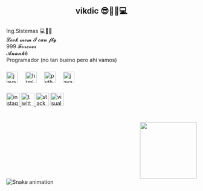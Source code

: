 <br clear="both">

<h2 align="center">vikdic 😎🧑‍💻💻</h2>

###

<p align="left">Ing.Sistemas 💻👨‍💻<br>𝓛𝓸𝓸𝓴 𝓶𝓸𝓶 𝓘 𝓬𝓪𝓷 𝓯𝓵𝔂<br>999 𝓕𝓸𝓻𝓮𝓿𝓮𝓻<br>𝓐𝓷𝓪𝓷𝓴é<br>Programador (no tan bueno pero ahí vamos)</p>

###

<div align="left">
  <img src="https://cdn.jsdelivr.net/gh/devicons/devicon/icons/javascript/javascript-original.svg" height="30" alt="javascript logo"  />
  <img width="12" />
  <img src="https://cdn.jsdelivr.net/gh/devicons/devicon/icons/html5/html5-original.svg" height="30" alt="html5 logo"  />
  <img width="12" />
  <img src="https://cdn.jsdelivr.net/gh/devicons/devicon/icons/python/python-original.svg" height="30" alt="python logo"  />
  <img width="12" />
  <img src="https://cdn.jsdelivr.net/gh/devicons/devicon/icons/java/java-original.svg" height="30" alt="java logo"  />
</div>

###

<div align="center">
</div>

###

<div align="left">
  <a href="https://www.instagram.com/vikdic_/" target="_blank">
    <img src="https://img.shields.io/static/v1?message=Instagram&logo=instagram&label=&color=E4405F&logoColor=white&labelColor=&style=for-the-badge" height="35" alt="instagram logo"  />
  </a>
  <a href="https://twitter.com/vicdcan" target="_blank">
    <img src="https://img.shields.io/static/v1?message=Twitter&logo=twitter&label=&color=1DA1F2&logoColor=white&labelColor=&style=for-the-badge" height="35" alt="twitter logo"  />
  </a>
  <img src="https://img.shields.io/static/v1?message=Stackoverflow&logo=stackoverflow&label=&color=FE7A16&logoColor=white&labelColor=&style=for-the-badge" height="35" alt="stackoverflow logo"  />
  <img src="https://img.shields.io/static/v1?message=Visual Studio Marketplace&logo=visualstudio&label=&color=e2165e&logoColor=white&labelColor=&style=for-the-badge" height="35" alt="visualstudio logo"  />
</div>

###

<br clear="both">

<img align="right" height="150" src="https://media.giphy.com/media/1zRfp0Jwsag4yPekP4/giphy.gif"  />

###

<br clear="both">

<img src="https://raw.githubusercontent.com/vdcan78/vdcan78/output/snake.svg" alt="Snake animation" />

###
